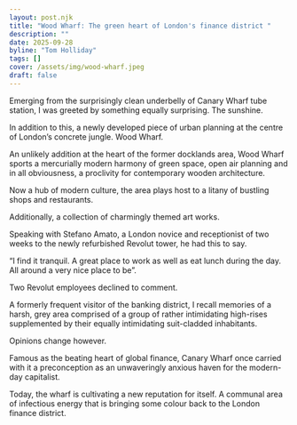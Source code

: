 ```yaml
---
layout: post.njk
title: "Wood Wharf: The green heart of London's finance district "
description: ""
date: 2025-09-28
byline: "Tom Holliday" 
tags: []
cover: /assets/img/wood-wharf.jpeg
draft: false
---
```

Emerging from the surprisingly clean underbelly of Canary Wharf tube station, I was
greeted by something equally surprising. The sunshine. 

In addition to this, a newly developed piece of urban planning at the centre of
London’s concrete jungle. Wood Wharf. 

An unlikely addition at the heart of the former docklands area, Wood Wharf sports
a mercurially modern harmony of green space, open air planning and in all
obviousness, a proclivity for contemporary wooden architecture. 

Now a hub of modern culture, the area plays host to a litany of bustling shops and
restaurants. 

Additionally, a collection of charmingly themed art works. 

Speaking with Stefano Amato, a London novice and receptionist of two weeks to the newly
refurbished Revolut tower, he had this to say. 

“I find it tranquil. A great place to work as well as eat lunch during the day.
All around a very nice place to be”. 

Two Revolut employees declined to comment. 

A formerly frequent visitor of the banking district, I recall memories of a
harsh, grey area comprised of a group of rather intimidating high-rises
supplemented by their equally intimidating suit-cladded inhabitants. 

Opinions change however. 

Famous as the beating heart of global finance, Canary Wharf once carried with it a
preconception as an unwaveringly anxious haven for the modern-day capitalist. 

Today, the wharf is cultivating a new reputation for itself. A communal area of
infectious energy that is bringing some colour back to the London finance
district.
